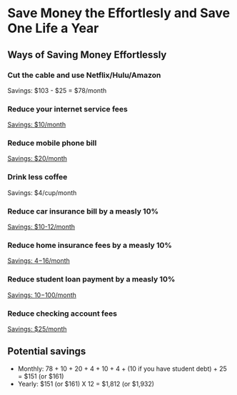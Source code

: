 # Save Money the Effortlesly and Save One Life a Year

## Ways of Saving Money Effortlessly

### Cut the cable and use Netflix/Hulu/Amazon
Savings: $103 - $25 = $78/month

### Reduce your internet service fees
[Savings: $10/month](http://broadbandnow.com/report/13-creative-ways-save-money-internet-bill/)

### Reduce mobile phone bill
[Savings: $20/month](https://republicwireless.com/cell-phone-plans/)

### Drink less coffee
Savings: $4/cup/month

### Reduce car insurance bill by a measly 10%
[Savings: $10-12/month](http://www.nerdwallet.com)

### Reduce home insurance fees by a measly 10%
[Savings: $4-$16/month](http://www.thesimpledollar.com/best-home-insurance/)

### Reduce student loan payment by a measly 10%
[Savings: $10-$100/month](https://www.sofi.com)

### Reduce checking account fees
[Savings: $25/month](http://www.thesimpledollar.com/free-checking-account/)


## Potential savings
- Monthly: 78 + 10 + 20 + 4 + 10 + 4 + (10 if you have student debt) + 25 = $151 (or $161)
- Yearly: $151 (or $161) X 12 = $1,812 (or $1,932)
